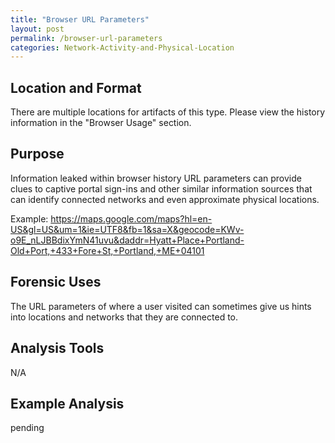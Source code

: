 ```yaml
---
title: "Browser URL Parameters"
layout: post
permalink: /browser-url-parameters
categories: Network-Activity-and-Physical-Location
---
```

## Location and Format

There are multiple locations for artifacts of this type. Please view the history information in the "Browser Usage" section.

## Purpose

Information leaked within browser history URL parameters can provide clues to captive portal sign-ins and other similar information sources that can identify connected networks and even approximate physical locations.

Example: https://maps.google.com/maps?hl=en-US&gl=US&um=1&ie=UTF8&fb=1&sa=X&geocode=KWv-o9E_nLJBBdixYmN41uvu&daddr=Hyatt+Place+Portland-Old+Port,+433+Fore+St,+Portland,+ME+04101

## Forensic Uses

The URL parameters of where a user visited can sometimes give us hints into locations and networks that they are connected to. 

## Analysis Tools 

N/A

## Example Analysis

pending